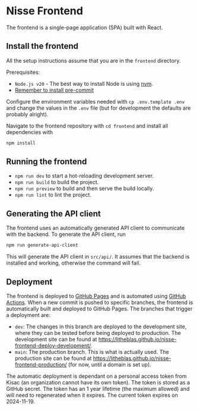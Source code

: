 # Nisse Frontend

The frontend is a single-page application (SPA) built with React.

## Install the frontend

All the setup instructions assume that you are in the `frontend` directory.

Prerequisites:

- `Node.js v20` - The best way to install Node is using
  [nvm](https://github.com/nvm-sh/nvm).
- [Remember to install pre-commit](../README.md#installing-pre-commit)

Configure the environment variables needed with `cp .env.template .env` and
change the values in the `.env` file (but for development the defaults are
probably alright).

Navigate to the frontend repository with `cd frontend` and install all
dependencies with

```bash
npm install
```

## Running the frontend

- `npm run dev` to start a hot-reloading development server.
- `npm run build` to build the project.
- `npm run preview` to build and then serve the build locally.
- `npm run lint` to lint the project.

## Generating the API client

The frontend uses an automatically generated API client to communicate with the
backend. To generate the API client, run

```bash
npm run generate-api-client
```

This will generate the API client in `src/api/`. It assumes that the backend is
installed and working, otherwise the command will fail.

## Deployment

The frontend is deployed to [GitHub Pages](https://pages.github.com/) and is
automated using [GitHub Actions](https://github.com/features/actions). When a
new commit is pushed to specific branches, the frontend is automatically built
and deployed to GitHub Pages. The branches that trigger a deployment are:

- `dev`: The changes in this branch are deployed to the development site, where
  they can be tested before being deployed to production. The development site
  can be found at
  <https://litheblas.github.io/nisse-frontend-deploy-development/>.
- `main`: The production branch. This is what is actually used. The production
  site can be found at <https://litheblas.github.io/nisse-frontend-production/>
  (for now, until a domain is set up).

The automatic deployment is dependant on a personal access token from Kisac (an
organization cannot have its own token). The token is stored as a GitHub
secret. The token has an 1 year lifetime (the maximum allowed) and will need to
regenerated when it expires. The current token expires on 2024-11-19.
